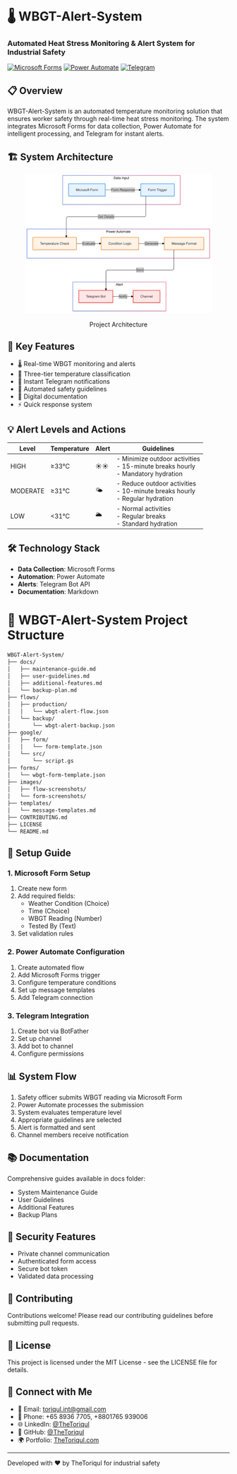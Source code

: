 # 🌡️ WBGT-Alert-System

### Automated Heat Stress Monitoring & Alert System for Industrial Safety

[![Microsoft Forms](https://img.shields.io/badge/Microsoft-Forms-2B579A?style=for-the-badge&logo=microsoft&logoColor=white)](https://www.microsoft.com/en-us/microsoft-365/forms)
[![Power Automate](https://img.shields.io/badge/Power-Automate-0066FF?style=for-the-badge&logo=power-automate&logoColor=white)](https://flow.microsoft.com/)
[![Telegram](https://img.shields.io/badge/Telegram-Bot-26A5E4?style=for-the-badge&logo=telegram&logoColor=white)](https://telegram.org/)

## 📋 Overview

WBGT-Alert-System is an automated temperature monitoring solution that ensures worker safety through real-time heat stress monitoring. The system integrates Microsoft Forms for data collection, Power Automate for intelligent processing, and Telegram for instant alerts.

## 🏗️ System Architecture

<figure >
  <p align="center">
      <img src="./images/architecture.png" alt="project architecture" />
      <p align="center">Project Architecture</p> 
  </p>
</figure>

## 🌟 Key Features

- 🌡️ Real-time WBGT monitoring and alerts
- 🚨 Three-tier temperature classification
- 📱 Instant Telegram notifications
- 🔄 Automated safety guidelines
- 📝 Digital documentation
- ⚡ Quick response system

## 💡 Alert Levels and Actions

| Level    | Temperature | Alert | Guidelines                                                                          |
| -------- | ----------- | ----- | ----------------------------------------------------------------------------------- |
| HIGH     | ≥33°C       | ☀️☀️  | - Minimize outdoor activities<br>- 15-minute breaks hourly<br>- Mandatory hydration |
| MODERATE | ≥31°C       | 🌤️    | - Reduce outdoor activities<br>- 10-minute breaks hourly<br>- Regular hydration     |
| LOW      | <31°C       | 🌥️    | - Normal activities<br>- Regular breaks<br>- Standard hydration                     |

## 🛠️ Technology Stack

- **Data Collection**: Microsoft Forms
- **Automation**: Power Automate
- **Alerts**: Telegram Bot API
- **Documentation**: Markdown

# 📁 WBGT-Alert-System Project Structure

```
WBGT-Alert-System/
├── docs/
│   ├── maintenance-guide.md
│   ├── user-guidelines.md
│   ├── additional-features.md
│   └── backup-plan.md
├── flows/
│   ├── production/
│   │   └── wbgt-alert-flow.json
│   └── backup/
│       └── wbgt-alert-backup.json
├── google/
│   ├── form/
│   │   └── form-template.json
│   └── src/
│       └── script.gs
├── forms/
│   └── wbgt-form-template.json
├── images/
│   ├── flow-screenshots/
│   └── form-screenshots/
├── templates/
│   └── message-templates.md
├── CONTRIBUTING.md
├── LICENSE
└── README.md
```

## 🚀 Setup Guide

### 1. Microsoft Form Setup

1. Create new form
2. Add required fields:
   - Weather Condition (Choice)
   - Time (Choice)
   - WBGT Reading (Number)
   - Tested By (Text)
3. Set validation rules

### 2. Power Automate Configuration

1. Create automated flow
2. Add Microsoft Forms trigger
3. Configure temperature conditions
4. Set up message templates
5. Add Telegram connection

### 3. Telegram Integration

1. Create bot via BotFather
2. Set up channel
3. Add bot to channel
4. Configure permissions

## 📊 System Flow

1. Safety officer submits WBGT reading via Microsoft Form
2. Power Automate processes the submission
3. System evaluates temperature level
4. Appropriate guidelines are selected
5. Alert is formatted and sent
6. Channel members receive notification

## 📚 Documentation

Comprehensive guides available in docs folder:

- System Maintenance Guide
- User Guidelines
- Additional Features
- Backup Plans

## 🔐 Security Features

- Private channel communication
- Authenticated form access
- Secure bot token
- Validated data processing

## 🤝 Contributing

Contributions welcome! Please read our contributing guidelines before submitting pull requests.

## 📄 License

This project is licensed under the MIT License - see the LICENSE file for details.

## 📧 Connect with Me

- 📧 Email: toriqul.int@gmail.com
- 📱 Phone: +65 8936 7705, +8801765 939006
- 🌐 LinkedIn: [@TheToriqul](https://www.linkedin.com/in/thetoriqul/)
- 🐙 GitHub: [@TheToriqul](https://github.com/TheToriqul)
- 🌍 Portfolio: [TheToriqul.com](https://thetoriqul.com)

---

Developed with ❤️ by TheToriqul for industrial safety
